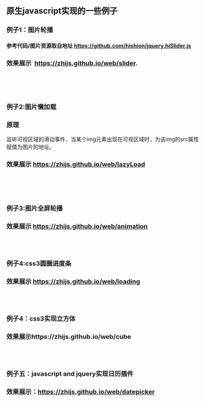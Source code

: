 ## 原生javascript实现的一些例子  
### 例子1：图片轮播    
#### 参考代码/图片资源取自地址 https://github.com/hishion/jquery.hiSlider.js    
### 效果展示  https://zhijs.github.io/web/slider.  
<br/>
<br/>
<br/>
   
### 例子2:图片懒加载 
### 原理  
监听可视区域的滑动事件，当某个img元素出现在可视区域时，为该img的src属性赋值为图片的地址。
### 效果展示 https://zhijs.github.io/web/lazyLoad
<br/>
<br/>
<br/>


### 例子3:图片全屏轮播
### 效果展示 https://zhijs.github.io/web/animation
<br/>
<br/>

### 例子4:css3圆圈进度条
### 效果展示 https://zhijs.github.io/web/loading
<br/>
<br/>  

### 例子4：css3实现立方体
### 效果展示https://zhijs.github.io/web/cube
<br/>
<br/>  

### 例子五：javascript and jquery实现日历插件
### 效果展示：https://zhijs.github.io/web/datepicker

